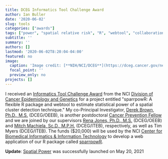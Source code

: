 ```yaml
---
title: DCEG Informatics Tool Challenge Award
author: Ian Buller
date: '2020-06-02'
slug: tools
categories: ["awards"]
tags: ["power", "spatial relative risk", "R", "webtool", "collaboration", "method development"]
subtitle: ''
summary: ''
authors: []
lastmod: '2020-06-02T8:20:04-04:00'
featured: no
image: 
  caption: 'Image credit: [**NIH/NCI/DCEG**](https://dceg.cancer.gov/news-events/news/2014/inaugural-informatics-challenge)'
  focal_point: ''
  preview_only: no
projects: []
---
```


I received an [Informatics Tool Challenge Award](https://dceg.cancer.gov/news-events/news/2020/2020-informatics-tool-challenge) from the NCI [Division of Cancer Epidemiology and Genetics](https://dceg.cancer.gov/) for a project entitled "sparrpowR: A flexible R package and webtool to estimate statistical power of a spatial cluster detection technique." My co-Principal Investigator, [Derek Brown, Ph.D., M.S.](https://dceg.cancer.gov/fellowship-training/fellowship-experience/meet-fellows/iteb/brown-derek) (DCEG/OEEB), is another postdoctoral [Cancer Prevention Fellow](https://cpfp.cancer.gov/) and we are joined by our supervisors [Rena Jones, Ph.D., M.S.](https://dceg.cancer.gov/about/staff-directory/jones-rena) (DCEG/OEEB) and [Mitch Machiela, Sc.D., M.P.H.](https://dceg.cancer.gov/about/staff-directory/machiela-mitchell) (DCEG/ITEB), respectively, as well as Tim Myers (DCEG/ITEB). The funds ($20,000) will be used by the NCI [Center for Biomedical Informatics \& Information Technology](https://datascience.cancer.gov/) to develop a web application of our R package called [sparrpowR](https://cran.r-project.org/web/packages/sparrpowR/index.html).

**Update**: [Spatial Power](https://analysistools.cancer.gov/spatial-power) was successfully launched on May 20, 2021